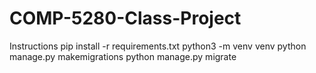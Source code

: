 # COMP-5280-Class-Project

Instructions
pip install -r requirements.txt
python3 -m venv venv
python manage.py makemigrations
python manage.py migrate
